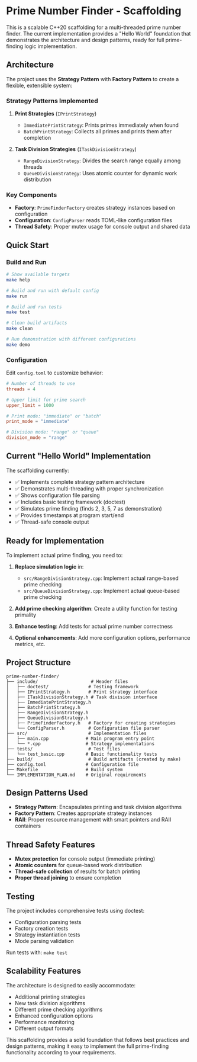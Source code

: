 # Prime Number Finder - Scaffolding

This is a scalable C++20 scaffolding for a multi-threaded prime number finder. The current implementation provides a "Hello World" foundation that demonstrates the architecture and design patterns, ready for full prime-finding logic implementation.

## Architecture

The project uses the **Strategy Pattern** with **Factory Pattern** to create a flexible, extensible system:

### Strategy Patterns Implemented

1. **Print Strategies** (`IPrintStrategy`)
   - `ImmediatePrintStrategy`: Prints primes immediately when found
   - `BatchPrintStrategy`: Collects all primes and prints them after completion

2. **Task Division Strategies** (`ITaskDivisionStrategy`)
   - `RangeDivisionStrategy`: Divides the search range equally among threads
   - `QueueDivisionStrategy`: Uses atomic counter for dynamic work distribution

### Key Components

- **Factory**: `PrimeFinderFactory` creates strategy instances based on configuration
- **Configuration**: `ConfigParser` reads TOML-like configuration files
- **Thread Safety**: Proper mutex usage for console output and shared data

## Quick Start

### Build and Run
```bash
# Show available targets
make help

# Build and run with default config
make run

# Build and run tests
make test

# Clean build artifacts
make clean

# Run demonstration with different configurations
make demo
```

### Configuration

Edit `config.toml` to customize behavior:

```toml
# Number of threads to use
threads = 4

# Upper limit for prime search
upper_limit = 1000

# Print mode: "immediate" or "batch"
print_mode = "immediate"

# Division mode: "range" or "queue"
division_mode = "range"
```

## Current "Hello World" Implementation

The scaffolding currently:
- ✅ Implements complete strategy pattern architecture
- ✅ Demonstrates multi-threading with proper synchronization
- ✅ Shows configuration file parsing
- ✅ Includes basic testing framework (doctest)
- ✅ Simulates prime finding (finds 2, 3, 5, 7 as demonstration)
- ✅ Provides timestamps at program start/end
- ✅ Thread-safe console output

## Ready for Implementation

To implement actual prime finding, you need to:

1. **Replace simulation logic** in:
   - `src/RangeDivisionStrategy.cpp`: Implement actual range-based prime checking
   - `src/QueueDivisionStrategy.cpp`: Implement actual queue-based prime checking

2. **Add prime checking algorithm**: Create a utility function for testing primality

3. **Enhance testing**: Add tests for actual prime number correctness

4. **Optional enhancements**: Add more configuration options, performance metrics, etc.

## Project Structure

```
prime-number-finder/
├── include/                    # Header files
│   ├── doctest/               # Testing framework
│   ├── IPrintStrategy.h       # Print strategy interface
│   ├── ITaskDivisionStrategy.h # Task division interface
│   ├── ImmediatePrintStrategy.h
│   ├── BatchPrintStrategy.h
│   ├── RangeDivisionStrategy.h
│   ├── QueueDivisionStrategy.h
│   ├── PrimeFinderFactory.h   # Factory for creating strategies
│   └── ConfigParser.h         # Configuration file parser
├── src/                       # Implementation files
│   ├── main.cpp              # Main program entry point
│   └── *.cpp                 # Strategy implementations
├── tests/                     # Test files
│   └── test_basic.cpp        # Basic functionality tests
├── build/                     # Build artifacts (created by make)
├── config.toml               # Configuration file
├── Makefile                  # Build system
└── IMPLEMENTATION_PLAN.md    # Original requirements
```

## Design Patterns Used

- **Strategy Pattern**: Encapsulates printing and task division algorithms
- **Factory Pattern**: Creates appropriate strategy instances
- **RAII**: Proper resource management with smart pointers and RAII containers

## Thread Safety Features

- **Mutex protection** for console output (immediate printing)
- **Atomic counters** for queue-based work distribution
- **Thread-safe collection** of results for batch printing
- **Proper thread joining** to ensure completion

## Testing

The project includes comprehensive tests using doctest:
- Configuration parsing tests
- Factory creation tests
- Strategy instantiation tests
- Mode parsing validation

Run tests with: `make test`

## Scalability Features

The architecture is designed to easily accommodate:
- Additional printing strategies
- New task division algorithms
- Different prime checking algorithms
- Enhanced configuration options
- Performance monitoring
- Different output formats

This scaffolding provides a solid foundation that follows best practices and design patterns, making it easy to implement the full prime-finding functionality according to your requirements.
